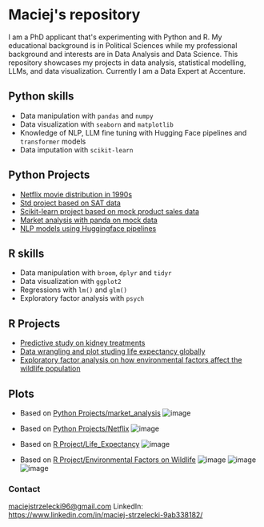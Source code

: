 # Maciej's repository
I am a PhD applicant that's experimenting with Python and R. My educational background is in Political Sciences while my professional background and interests are in Data Analysis and Data Science. This repository showcases my projects in data analysis, statistical modelling, LLMs, and data visualization. Currently I am a Data Expert at Accenture.

## Python skills
- Data manipulation with `pandas` and `numpy`
- Data visualization with `seaborn` and `matplotlib`
- Knowledge of NLP, LLM fine tuning with Hugging Face pipelines and `transformer` models
- Data imputation with `scikit-learn`
  
## Python Projects
- [Netflix movie distribution in 1990s](https://github.com/maciohinda21/repo/blob/main/Python%20Projects/Netflix.py)
- [Std project based on SAT data](https://github.com/maciohinda21/repo/blob/main/Python%20Projects/STD_project.py)
- [Scikit-learn project based on mock product sales data](https://raw.githubusercontent.com/maciohinda21/repo/refs/heads/main/Python%20Projects/data_validation.py)
- [Market analysis with panda on mock data](https://raw.githubusercontent.com/maciohinda21/repo/refs/heads/main/Python%20Projects/market_analysis.py)
- [NLP models using Huggingface pipelines](https://huggingface.co/Maciohinda/Basic_LLM)

## R skills
- Data manipulation with `broom`, `dplyr` and `tidyr`
- Data visualization with `ggplot2`
- Regressions with `lm()` and `glm()`
- Exploratory factor analysis with `psych`

## R Projects
- [Predictive study on kidney treatments](https://github.com/maciohinda21/repo/blob/main/R%20Projects/kidney_stone_project(glm).r)
- [Data wrangling and plot studing life expectancy globally](https://github.com/maciohinda21/repo/tree/main/R%20Projects)
- [Exploratory factor analysis on how environmental factors affect the wildlife population](https://github.com/maciohinda21/repo/blob/main/R%20Projects/Environmental_Factors_on_Wildlife.r)

## Plots
- Based on [Python Projects/market_analysis](https://raw.githubusercontent.com/maciohinda21/repo/refs/heads/main/Python%20Projects/market_analysis.py)
  ![image](https://github.com/user-attachments/assets/30e544fc-c354-4338-ab38-9cd5910ea11e)

- Based on [Python Projects/Netflix](https://github.com/maciohinda21/repo/blob/main/Python%20Projects/Netflix.py)
  ![image](https://github.com/user-attachments/assets/c8dcbd49-fbb1-495a-a3e4-45edd4135c95)

- Based on [R Project/Life_Expectancy](https://github.com/maciohinda21/repo/blob/main/R%20Projects/Life_Expectancy.r)
  ![image](https://github.com/user-attachments/assets/4213dbb3-0c89-4a9d-b087-eb003cdef53b)
- Based on [R Project/Environmental Factors on Wildlife](https://github.com/maciohinda21/repo/blob/main/R%20Projects/Environmental_Factors_on_Wildlife.r)
  ![image](https://github.com/user-attachments/assets/29334ea2-93aa-4546-b870-178fb5e74a1f)
  ![image](https://github.com/user-attachments/assets/e6cf42d0-2a84-4f49-8c13-933a26677744)
  ![image](https://github.com/user-attachments/assets/bcc01129-6695-46be-8889-881cf3a1401c)






###  Contact
maciejstrzelecki96@gmail.com
LinkedIn: https://www.linkedin.com/in/maciej-strzelecki-9ab338182/
